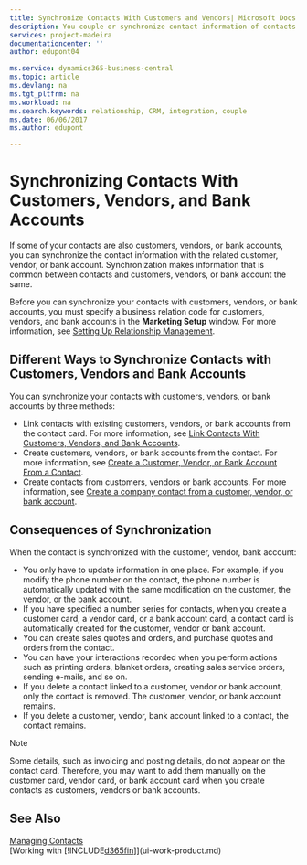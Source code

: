 ```yaml
---
title: Synchronize Contacts With Customers and Vendors| Microsoft Docs
description: You couple or synchronize contact information of contacts who are also customers, vendors, or bank accounts, so you only update information in one place.
services: project-madeira
documentationcenter: ''
author: edupont04

ms.service: dynamics365-business-central
ms.topic: article
ms.devlang: na
ms.tgt_pltfrm: na
ms.workload: na
ms.search.keywords: relationship, CRM, integration, couple
ms.date: 06/06/2017
ms.author: edupont

---
```

# Synchronizing Contacts With Customers, Vendors, and Bank Accounts
If some of your contacts are also customers, vendors, or bank accounts, you can synchronize the contact information with the related customer, vendor, or bank account. Synchronization makes information that is common between contacts and customers, vendors, or bank account the same.  

Before you can synchronize your contacts with customers, vendors, or bank accounts, you must specify a business relation code for customers, vendors, and bank accounts in the **Marketing Setup** window. For more information, see [Setting Up Relationship Management](marketing-setup-marketing.md).

## Different Ways to Synchronize Contacts with Customers, Vendors and Bank Accounts
You can synchronize your contacts with customers, vendors, or bank accounts by three methods:

* Link contacts with existing customers, vendors, or bank accounts from the contact card. For more information, see [Link Contacts With Customers, Vendors, and Bank Accounts](marketing-how-link-contact.md).
* Create customers, vendors, or bank accounts from the contact. For more information, see [Create a Customer, Vendor, or Bank Account From a Contact](marketing-how-create-contacts-new-customers-vendors-bank-accounts.md).
* Create contacts from customers, vendors or bank accounts. For more information, see [Create a company contact from a customer, vendor, or bank account](marketing-how-create-contact-companies.md).

## Consequences of Synchronization
When the contact is synchronized with the customer, vendor, bank account:

* You only have to update information in one place. For example, if you modify the phone number on the contact, the phone number is automatically updated with the same modification on the customer, the vendor, or the bank account.
* If you have specified a number series for contacts, when you create a customer card, a vendor card, or a bank account card, a contact card is automatically created for the customer, vendor or bank account.
* You can create sales quotes and orders, and purchase quotes and orders from the contact.
* You can have your interactions recorded when you perform actions such as printing orders, blanket orders, creating sales service orders, sending e-mails, and so on.
* If you delete a contact linked to a customer, vendor or bank account, only the contact is removed. The customer, vendor, or bank account remains.
* If you delete a customer, vendor, bank account linked to a contact, the contact remains.

> [!NOTE]  
>   Some details, such as invoicing and posting details, do not appear on the contact card. Therefore, you may want to add them manually on the customer card, vendor card, or bank account card when you create contacts as customers, vendors or bank accounts.

## See Also
[Managing Contacts](marketing-contacts.md)  
[Working with [!INCLUDE[d365fin](includes/d365fin_md.md)]](ui-work-product.md)
